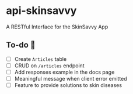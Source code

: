 # api-skinsavvy

A RESTful Interface for the SkinSavvy App

## To-do 📜

- [ ] Create `Articles` table
- [ ] CRUD on `/articles` endpoint
- [ ] Add responses example in the docs page
- [ ] Meaningful message when client error emitted
- [ ] Feature to provide solutions to skin diseases
